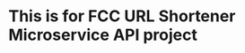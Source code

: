 This is for FCC URL Shortener Microservice API project
======================================================